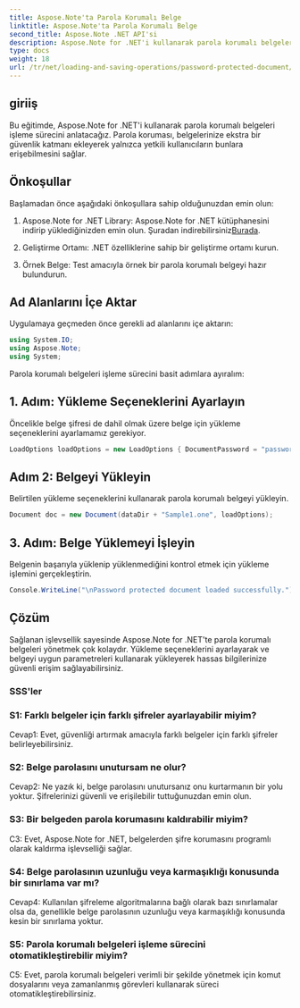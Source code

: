 ```yaml
---
title: Aspose.Note'ta Parola Korumalı Belge
linktitle: Aspose.Note'ta Parola Korumalı Belge
second_title: Aspose.Note .NET API'si
description: Aspose.Note for .NET'i kullanarak parola korumalı belgeleri nasıl kullanacağınızı öğrenin. Hassas bilgilerinizi kolaylıkla güvence altına alın.
type: docs
weight: 18
url: /tr/net/loading-and-saving-operations/password-protected-document/
---
```

## giriiş

Bu eğitimde, Aspose.Note for .NET'i kullanarak parola korumalı belgeleri işleme sürecini anlatacağız. Parola koruması, belgelerinize ekstra bir güvenlik katmanı ekleyerek yalnızca yetkili kullanıcıların bunlara erişebilmesini sağlar.

## Önkoşullar

Başlamadan önce aşağıdaki önkoşullara sahip olduğunuzdan emin olun:

1.  Aspose.Note for .NET Library: Aspose.Note for .NET kütüphanesini indirip yüklediğinizden emin olun. Şuradan indirebilirsiniz[Burada](https://releases.aspose.com/note/net/).

2. Geliştirme Ortamı: .NET özelliklerine sahip bir geliştirme ortamı kurun.

3. Örnek Belge: Test amacıyla örnek bir parola korumalı belgeyi hazır bulundurun.

## Ad Alanlarını İçe Aktar

Uygulamaya geçmeden önce gerekli ad alanlarını içe aktarın:

```csharp
using System.IO;
using Aspose.Note;
using System;
```

Parola korumalı belgeleri işleme sürecini basit adımlara ayıralım:

## 1. Adım: Yükleme Seçeneklerini Ayarlayın

Öncelikle belge şifresi de dahil olmak üzere belge için yükleme seçeneklerini ayarlamamız gerekiyor.

```csharp
LoadOptions loadOptions = new LoadOptions { DocumentPassword = "password" };
```

## Adım 2: Belgeyi Yükleyin

Belirtilen yükleme seçeneklerini kullanarak parola korumalı belgeyi yükleyin.

```csharp
Document doc = new Document(dataDir + "Sample1.one", loadOptions);
```

## 3. Adım: Belge Yüklemeyi İşleyin

Belgenin başarıyla yüklenip yüklenmediğini kontrol etmek için yükleme işlemini gerçekleştirin.

```csharp
Console.WriteLine("\nPassword protected document loaded successfully.");
```

## Çözüm

Sağlanan işlevsellik sayesinde Aspose.Note for .NET'te parola korumalı belgeleri yönetmek çok kolaydır. Yükleme seçeneklerini ayarlayarak ve belgeyi uygun parametreleri kullanarak yükleyerek hassas bilgilerinize güvenli erişim sağlayabilirsiniz.

### SSS'ler

### S1: Farklı belgeler için farklı şifreler ayarlayabilir miyim?

Cevap1: Evet, güvenliği artırmak amacıyla farklı belgeler için farklı şifreler belirleyebilirsiniz.

### S2: Belge parolasını unutursam ne olur?

Cevap2: Ne yazık ki, belge parolasını unutursanız onu kurtarmanın bir yolu yoktur. Şifrelerinizi güvenli ve erişilebilir tuttuğunuzdan emin olun.

### S3: Bir belgeden parola korumasını kaldırabilir miyim?

C3: Evet, Aspose.Note for .NET, belgelerden şifre korumasını programlı olarak kaldırma işlevselliği sağlar.

### S4: Belge parolasının uzunluğu veya karmaşıklığı konusunda bir sınırlama var mı?

Cevap4: Kullanılan şifreleme algoritmalarına bağlı olarak bazı sınırlamalar olsa da, genellikle belge parolasının uzunluğu veya karmaşıklığı konusunda kesin bir sınırlama yoktur.

### S5: Parola korumalı belgeleri işleme sürecini otomatikleştirebilir miyim?

C5: Evet, parola korumalı belgeleri verimli bir şekilde yönetmek için komut dosyalarını veya zamanlanmış görevleri kullanarak süreci otomatikleştirebilirsiniz.